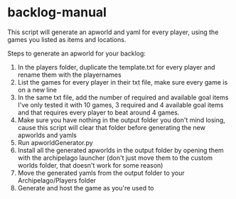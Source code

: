 # backlog-manual

This script will generate an apworld and yaml for every player, using the games you listed as items and locations.

Steps to generate an apworld for your backlog:
1. In the players folder, duplicate the template.txt for every player and rename them with the playernames
2. List the games for every player in their txt file, make sure every game is on a new line
3. In the same txt file, add the number of required and available goal items
    I've only tested it with 10 games, 3 required and 4 available goal items and that requires every player to beat around 4 games.
4. Make sure you have nothing in the output folder you don't mind losing, cause this script will clear that folder before generating the new apworlds and yamls
5. Run apworldGenerator.py
6. Install all the generated apworlds in the output folder by opening them with the archipelago launcher (don't just move them to the custom worlds folder, that doesn't work for some reason)
7. Move the generated yamls from the output folder to your Archipelago/Players folder
8. Generate and host the game as you're used to